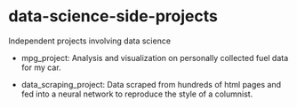 # data-science-side-projects
Independent projects involving data science

- mpg_project: Analysis and visualization on personally collected fuel data for my car. 

- data_scraping_project: Data scraped from hundreds of html pages and fed into a neural network to reproduce the style of a columnist.
